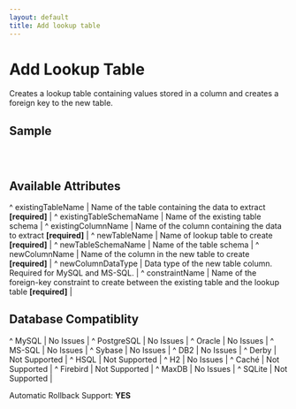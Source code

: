 ```yaml
---
layout: default
title: Add lookup table
---
```


# Add Lookup Table #

Creates a lookup table containing values stored in a column and creates a foreign key to the new table.

## Sample ##

<code xml>
<addLookupTable
    existingTableName="address" existingColumnName="state"
    newTableName="state" newColumnName="abbreviation"
    constraintName="fk_address_state"
/>
</code>


## Available Attributes ##

^ existingTableName  | Name of the table containing the data to extract **[required]**  | 
^ existingTableSchemaName  | Name of the existing table schema  | 
^ existingColumnName  | Name of the column containing the data to extract **[required]**  | 
^ newTableName  | Name of lookup table to create **[required]**  | 
^ newTableSchemaName  | Name of the table schema  | 
^ newColumnName  | Name of the column in the new table to create **[required]**  | 
^ newColumnDataType  | Data type of the new table column.  Required for MySQL and MS-SQL. |
^ constraintName  | Name of the foreign-key constraint to create between the existing table and the lookup table **[required]**  | 


## Database Compatiblity ##

^ MySQL  | No Issues  | 
^ PostgreSQL  | No Issues  | 
^ Oracle  | No Issues  | 
^ MS-SQL  | No Issues  | 
^ Sybase  | No Issues  | 
^ DB2  | No Issues  | 
^ Derby  | Not Supported  | 
^ HSQL  | Not Supported  | 
^ H2  | No Issues  | 
^ Caché  | Not Supported  | 
^ Firebird  | Not Supported  | 
^ MaxDB  | No Issues  | 
^ SQLite  | Not Supported  |

Automatic Rollback Support: **YES**